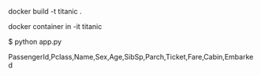 
docker build -t titanic . 

docker container in -it titanic



$ python app.py




PassengerId,Pclass,Name,Sex,Age,SibSp,Parch,Ticket,Fare,Cabin,Embarked